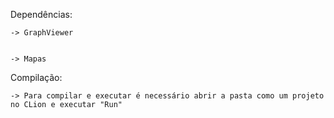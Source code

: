 Dependências:

	-> GraphViewer
	
	
	-> Mapas
	
Compilação: 

	-> Para compilar e executar é necessário abrir a pasta como um projeto no CLion e executar "Run"
